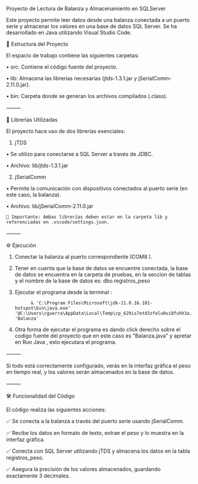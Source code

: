  Proyecto de Lectura de Balanza y Almacenamiento en SQLServer

Este proyecto permite leer datos desde una balanza conectada a un puerto serie y almacenar los valores en una base de datos SQL Server. Se ha desarrollado en Java utilizando Visual Studio Code.

📂 Estructura del Proyecto

El espacio de trabajo contiene las siguientes carpetas:
	
•	src: Contiene el código fuente del proyecto.

•	lib: Almacena las librerías necesarias (jtds-1.3.1.jar y jSerialComm-2.11.0.jar).

•	bin: Carpeta donde se generan los archivos compilados (.class).



⸻

📌 Librerías Utilizadas

El proyecto hace uso de dos librerías esenciales:

1.	jTDS

•	Se utilizo para conectarse a SQL Server a través de JDBC.

•	Archivo: lib/jtds-1.3.1.jar

2.	jSerialComm


•	Permite la comunicación con dispositivos conectados al puerto serie (en este caso, la balanza).

•	Archivo: lib/jSerialComm-2.11.0.jar


	📌 Importante: Ambas librerías deben estar en la carpeta lib y referenciadas en .vscode/settings.json.

⸻

⚙️ Ejecución

1.	Conectar la balanza al puerto correspondiente (COM8 ).

2.	Tener en cuenta que la base de datos se encuentre conectada, la base de datos se encuentra en la carpeta de pruebas, en la seccion de tablas y el nombre de la base de datos es: dbo.registros_peso 

3.	Ejecutar el programa desde la terminal :


 	          & 'C:\Program Files\Microsoft\jdk-11.0.16.101-hotspot\bin\java.exe' '@C:\Users\cguerra\AppData\Local\Temp\cp_629is7etd3zfelu0vi8fuhh3a.argfile' 'Balanza' 
            

 4.	Otra forma de ejecutar el programa es dando click derecho sobre el codigo fuente del proyecto que en este caso es "Balanza.java" y apretar en Run Java , esto ejecutara el programa.

⸻

Si todo está correctamente configurado, verás en la interfaz gráfica el peso en tiempo real, y los valores serán almacenados en la base de datos.

⸻

🛠 Funcionalidad del Código

El código realiza las siguientes acciones:

✅ Se conecta a la balanza a través del puerto serie usando jSerialComm.

✅ Recibe los datos en formato de texto, extrae el peso y lo muestra en la interfaz gráfica.

✅ Conecta con SQL Server utilizando jTDS y almacena los datos en la tabla registros_peso.

✅ Asegura la precisión de los valores almacenados, guardando exactamente 3 decimales.

